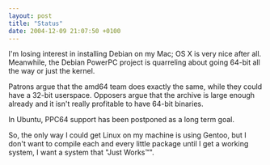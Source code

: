 ```yaml
---
layout: post
title: "Status"
date: 2004-12-09 21:07:50 +0100
---
```


I'm losing interest in installing Debian on my Mac; OS X is very nice after
all. Meanwhile, the Debian PowerPC project is quarreling about going 64-bit all
the way or just the kernel.

Patrons argue that the amd64 team does exactly the same, while they could have
a 32-bit userspace. Opposers argue that the archive is large enough already and
it isn't really profitable to have 64-bit binaries.

In Ubuntu, PPC64 support has been postponed as a long term goal.

So, the only way I could get Linux on my machine is using Gentoo, but I don't
want to compile each and every little package until I get a working system, I
want a system that "Just Works™".
